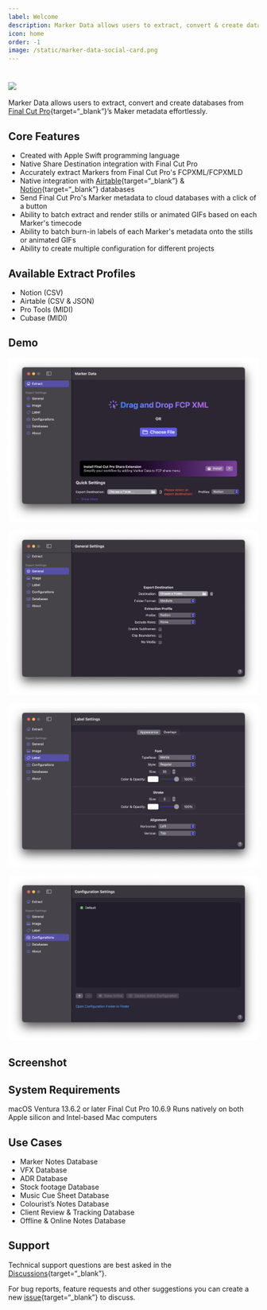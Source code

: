 ```yaml
---
label: Welcome
description: Marker Data allows users to extract, convert & create databases from Final Cut Pro’s maker metadata. 
icon: home
order: -1
image: /static/marker-data-social-card.png
---
```

#

![](assets/marker_data_banner.gif)

Marker Data allows users to extract, convert and create databases from [Final Cut Pro](https://www.apple.com/final-cut-pro/){target=“_blank”}’s Maker metadata effortlessly. 

## Core Features

- Created with Apple Swift programming language 
- Native Share Destination integration with Final Cut Pro
- Accurately extract Markers from Final Cut Pro's FCPXML/FCPXMLD
- Native integration with [Airtable](https://www.airtable.com){target=“_blank”} & [Notion](https://www.notion.so){target=“_blank”} databases
- Send Final Cut Pro's Marker metadata to cloud databases with a click of a button
- Ability to batch extract and render stills or animated GIFs based on each Marker's timecode
- Ability to batch burn-in labels of each Marker's metadata onto the stills or animated GIFs
- Ability to create multiple configuration for different projects

## Available Extract Profiles

- Notion (CSV)
- Airtable (CSV & JSON)
- Pro Tools (MIDI)
- Cubase (MIDI)

## Demo

![](/assets/md-main.png)

![](/assets/md-general-settings.png)

![](/assets/md-label-settings.png)

![](/assets/md-configuration-settings.png)

## Screenshot

## System Requirements

macOS Ventura 13.6.2 or later
Final Cut Pro 10.6.9
Runs natively on both Apple silicon and Intel-based Mac computers

## Use Cases
- Marker Notes Database
- VFX Database
- ADR Database
- Stock footage Database
- Music Cue Sheet Database
- Colourist’s Notes Database
- Client Review & Tracking Database
- Offline & Online Notes Database

## Support

Technical support questions are best asked in the [Discussions](https://github.com/TheAcharya/MarkerData/discussions){target=“_blank”}.

For bug reports, feature requests and other suggestions you can create a new [issue](https://github.com/TheAcharya/MarkerData/issues){target=“_blank”} to discuss.